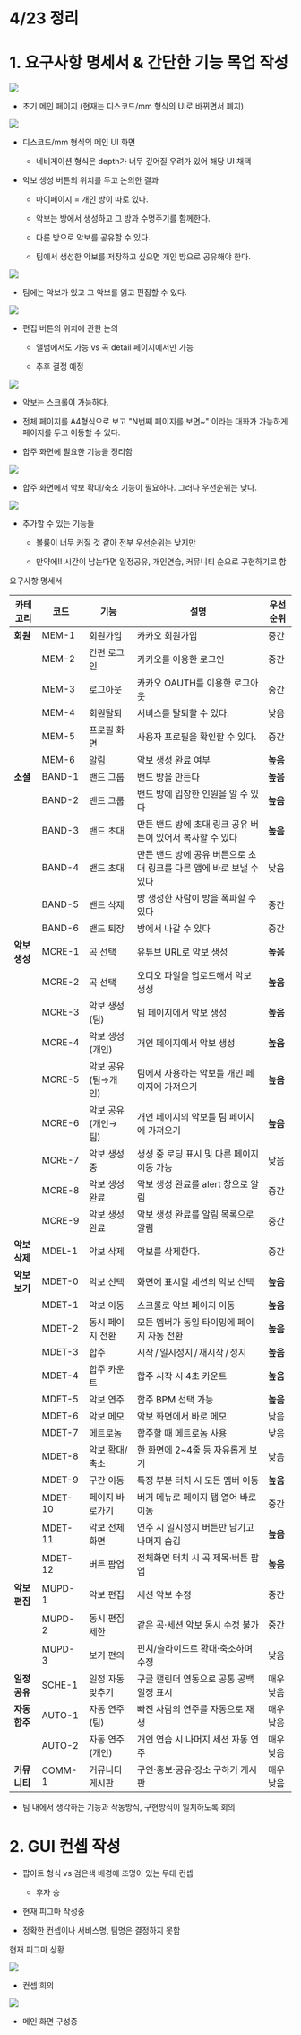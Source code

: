 # 4/23 정리

# 1. 요구사항 명세서 & 간단한 기능 목업 작성

![](images/4_23_1.jpg)

- 초기 메인 페이지 (현재는 디스코드/mm 형식의 UI로 바뀌면서 폐지)

![](images/4_23_3.jpg)

- 디스코드/mm 형식의 메인 UI 화면
  
  - 네비게이션 형식은 depth가 너무 깊어질 우려가 있어 해당 UI 채택

- 악보 생성 버튼의 위치를 두고 논의한 결과
  
  - 마이페이지 = 개인 방이 따로 있다.
  
  - 악보는 방에서 생성하고 그 방과 수명주기를 함께한다.
  
  - 다른 방으로 악보를 공유할 수 있다.
  
  - 팀에서 생성한 악보를 저장하고 싶으면 개인 방으로 공유해야 한다.

![](images/4_23_4.jpg)

- 팀에는 악보가 있고 그 악보를 읽고 편집할 수 있다.

![](images/4_23_5.jpg)

- 편집 버튼의 위치에 관한 논의
  
  - 앨범에서도 가능 vs 곡 detail 페이지에서만 가능
  
  - 추후 결정 예정

![](images/4_23_6.jpg)

- 악보는 스크롤이 가능하다.

- 전체 페이지를 A4형식으로 보고 "N번째 페이지를 보면~" 이라는 대화가 가능하게 페이지를 두고 이동할 수 있다.

- 합주 화면에 필요한 기능을 정리함

![](images/4_23_7.jpg)

- 합주 화면에서 악보 확대/축소 기능이 필요하다. 그러나 우선순위는 낮다.

![](images/4_23_8.jpg)

- 추가할 수 있는 기능들
  
  - 볼륨이 너무 커질 것 같아 전부 우선순위는 낮지만
  
  - 만약에!! 시간이 남는다면 일정공유, 개인연습, 커뮤니티 순으로 구현하기로 함

요구사항 명세서

| 카테고리      | 코드      | 기능          | 설명                                       | 우선순위   |
| --------- | ------- | ----------- | ---------------------------------------- | ------ |
| **회원**    | MEM-1   | 회원가입        | 카카오 회원가입                                 | 중간     |
|           | MEM-2   | 간편 로그인      | 카카오를 이용한 로그인                             | 중간     |
|           | MEM-3   | 로그아웃        | 카카오 OAUTH를 이용한 로그아웃                      | 중간     |
|           | MEM-4   | 회원탈퇴        | 서비스를 탈퇴할 수 있다.                           | 낮음     |
|           | MEM-5   | 프로필 화면      | 사용자 프로필을 확인할 수 있다.                       | 중간     |
|           | MEM-6   | 알림          | 악보 생성 완료 여부                              | **높음** |
| **소셜**    | BAND-1  | 밴드 그룹       | 밴드 방을 만든다                                | **높음** |
|           | BAND-2  | 밴드 그룹       | 밴드 방에 입장한 인원을 알 수 있다                     | **높음** |
|           | BAND-3  | 밴드 초대       | 만든 밴드 방에 초대 링크 공유 버튼이 있어서 복사할 수 있다       | **높음** |
|           | BAND-4  | 밴드 초대       | 만든 밴드 방에 공유 버튼으로 초대 링크를 다른 앱에 바로 보낼 수 있다 | 낮음     |
|           | BAND-5  | 밴드 삭제       | 방 생성한 사람이 방을 폭파할 수 있다                    | 중간     |
|           | BAND-6  | 밴드 퇴장       | 방에서 나갈 수 있다                              | 중간     |
| **악보 생성** | MCRE-1  | 곡 선택        | 유튜브 URL로 악보 생성                           | **높음** |
|           | MCRE-2  | 곡 선택        | 오디오 파일을 업로드해서 악보 생성                      | **높음** |
|           | MCRE-3  | 악보 생성(팀)    | 팀 페이지에서 악보 생성                            | **높음** |
|           | MCRE-4  | 악보 생성(개인)   | 개인 페이지에서 악보 생성                           | **높음** |
|           | MCRE-5  | 악보 공유(팀→개인) | 팀에서 사용하는 악보를 개인 페이지에 가져오기                | **높음** |
|           | MCRE-6  | 악보 공유(개인→팀) | 개인 페이지의 악보를 팀 페이지에 가져오기                  | **높음** |
|           | MCRE-7  | 악보 생성중      | 생성 중 로딩 표시 및 다른 페이지 이동 가능                | 낮음     |
|           | MCRE-8  | 악보 생성 완료    | 악보 생성 완료를 alert 창으로 알림                   | 중간     |
|           | MCRE-9  | 악보 생성 완료    | 악보 생성 완료를 알림 목록으로 알림                     | 중간     |
| **악보 삭제** | MDEL-1  | 악보 삭제       | 악보를 삭제한다.                                | 중간     |
| **악보 보기** | MDET-0  | 악보 선택       | 화면에 표시할 세션의 악보 선택                        | **높음** |
|           | MDET-1  | 악보 이동       | 스크롤로 악보 페이지 이동                           | **높음** |
|           | MDET-2  | 동시 페이지 전환   | 모든 멤버가 동일 타이밍에 페이지 자동 전환                 | **높음** |
|           | MDET-3  | 합주          | 시작 / 일시정지 / 재시작 / 정지                     | **높음** |
|           | MDET-4  | 합주 카운트      | 합주 시작 시 4초 카운트                           | **높음** |
|           | MDET-5  | 악보 연주       | 합주 BPM 선택 가능                             | **높음** |
|           | MDET-6  | 악보 메모       | 악보 화면에서 바로 메모                            | 낮음     |
|           | MDET-7  | 메트로놈        | 합주할 때 메트로놈 사용                            | 낮음     |
|           | MDET-8  | 악보 확대/축소    | 한 화면에 2~4줄 등 자유롭게 보기                     | 낮음     |
|           | MDET-9  | 구간 이동       | 특정 부분 터치 시 모든 멤버 이동                      | **높음** |
|           | MDET-10 | 페이지 바로가기    | 버거 메뉴로 페이지 탭 열어 바로 이동                    | 중간     |
|           | MDET-11 | 악보 전체화면     | 연주 시 일시정지 버튼만 남기고 나머지 숨김                 | **높음** |
|           | MDET-12 | 버튼 팝업       | 전체화면 터치 시 곡 제목·버튼 팝업                     | **높음** |
| **악보 편집** | MUPD-1  | 악보 편집       | 세션 악보 수정                                 | 중간     |
|           | MUPD-2  | 동시 편집 제한    | 같은 곡·세션 악보 동시 수정 불가                      | 중간     |
|           | MUPD-3  | 보기 편의       | 핀치/슬라이드로 확대·축소하며 수정                      | 낮음     |
| **일정 공유** | SCHE-1  | 일정 자동 맞추기   | 구글 캘린더 연동으로 공통 공백 일정 표시                  | 매우 낮음  |
| **자동 합주** | AUTO-1  | 자동 연주(팀)    | 빠진 사람의 연주를 자동으로 재생                       | 매우 낮음  |
|           | AUTO-2  | 자동 연주(개인)   | 개인 연습 시 나머지 세션 자동 연주                     | 매우 낮음  |
| **커뮤니티**  | COMM-1  | 커뮤니티 게시판    | 구인·홍보·공유·장소 구하기 게시판                      | 매우 낮음  |

- 팀 내에서 생각하는 기능과 작동방식, 구현방식이 일치하도록 회의

# 2. GUI 컨셉 작성

- 팝아트 형식 vs 검은색 배경에 조명이 있는 무대 컨셉
  
  - 후자 승

- 현재 피그마 작성중

- 정확한 컨셉이나 서비스명, 팀명은 결정하지 못함

현재 피그마 상황

![](images/4_23_9.png)

- 컨셉 회의

![](images/4_23_10.png)

- 메인 화면 구성중










